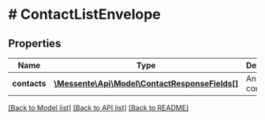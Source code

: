# # ContactListEnvelope

## Properties

Name | Type | Description | Notes
------------ | ------------- | ------------- | -------------
**contacts** | [**\Messente\Api\Model\ContactResponseFields[]**](ContactResponseFields.md) | An array of contacts | [optional]

[[Back to Model list]](../../README.md#models) [[Back to API list]](../../README.md#endpoints) [[Back to README]](../../README.md)
